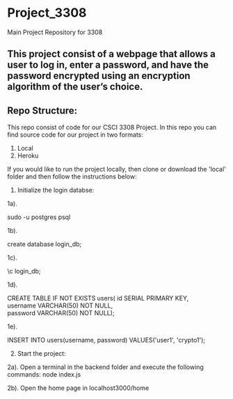 # Project_3308
Main Project Repository for 3308

## This project consist of a webpage that allows a user to log in, enter a password, and have the password encrypted using an encryption algorithm of the user’s choice. 


## Repo Structure:
This repo consist of code for our CSCI 3308 Project.  In this repo you can find source code for our project in two formats:
1. Local
2. Heroku

If you would like to run the project locally, then clone or download the 'local' folder and then follow the instructions below:

1. Initialize the login databse:

1a).

sudo -u postgres psql

1b).

create database login_db;

1c).

\c login_db;

1d). 

CREATE TABLE IF NOT EXISTS users(
  id SERIAL PRIMARY KEY,           
  username VARCHAR(50) NOT NULL,   
  password VARCHAR(50) NOT NULL);  


1e).

INSERT INTO users(username, password)
VALUES('user1', 'crypto1'); 

2. Start the project:

2a). Open a terminal in the backend folder and execute the following commands:
node index.js

2b). Open the home page in localhost3000/home

